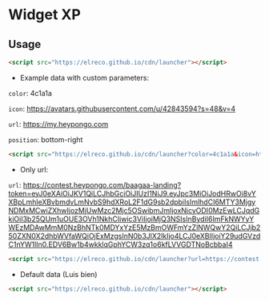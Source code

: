 # Widget XP

## Usage

```html
<script src="https://elreco.github.io/cdn/launcher"></script>
```


- Example data with custom parameters:

`color`: 4c1a1a

`icon`: https://avatars.githubusercontent.com/u/42843594?s=48&v=4

`url`: https://my.heypongo.com

`position`: bottom-right

```html
<script src="https://elreco.github.io/cdn/launcher?color=4c1a1a&icon=https://avatars.githubusercontent.com/u/42843594?s=48&v=4&url=https://my.heypongo.com&position=bottom-right"></script>
```

- Only url:

`url`: https://contest.heypongo.com/baagaa-landing?token=eyJ0eXAiOiJKV1QiLCJhbGciOiJIUzI1NiJ9.eyJpc3MiOiJodHRwOi8vYXBpLmhleXBvbmdvLmNvbS9hdXRoL2F1dG9sb2dpbiIsImlhdCI6MTY3MjgyNDMxMCwiZXhwIjozMjUwMzc2Mjc5OSwibmJmIjoxNjcyODI0MzEwLCJqdGkiOiI3b25QUm1uOUE3OVh1NkhCIiwic3ViIjoiMjQ3NSIsInBydiI6ImFkNWYyYWEzMDAwMmM0NzBhNTk0MDYxYzE5MzBmOWFmYzZlNWQwY2QiLCJjb250ZXN0X2dhbWVfaWQiOjExMzgsInN0b3JlX2lkIjo4LCJ0eXBlIjoiY29udGVzdC1nYW1lIn0.EDV6Bw1b4wkklqGphYCW3zq1o6kfLVVGDTNoBcbbaI4

```html
<script src="https://elreco.github.io/cdn/launcher?url=https://contest.heypongo.com/baagaa-landing?token=eyJ0eXAiOiJKV1QiLCJhbGciOiJIUzI1NiJ9.eyJpc3MiOiJodHRwOi8vYXBpLmhleXBvbmdvLmNvbS9hdXRoL2F1dG9sb2dpbiIsImlhdCI6MTY3MjgyNDMxMCwiZXhwIjozMjUwMzc2Mjc5OSwibmJmIjoxNjcyODI0MzEwLCJqdGkiOiI3b25QUm1uOUE3OVh1NkhCIiwic3ViIjoiMjQ3NSIsInBydiI6ImFkNWYyYWEzMDAwMmM0NzBhNTk0MDYxYzE5MzBmOWFmYzZlNWQwY2QiLCJjb250ZXN0X2dhbWVfaWQiOjExMzgsInN0b3JlX2lkIjo4LCJ0eXBlIjoiY29udGVzdC1nYW1lIn0.EDV6Bw1b4wkklqGphYCW3zq1o6kfLVVGDTNoBcbbaI4"></script>
```

- Default data (Luis bien)

```html
<script src="https://elreco.github.io/cdn/launcher"></script>
```
